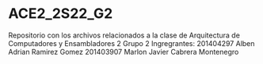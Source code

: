# ACE2_2S22_G2
Repositorio con los archivos relacionados a la clase de Arquitectura de Computadores y Ensambladores 2
Grupo 2
Ingregrantes:
201404297 Alben Adrian Ramirez Gomez
201403907 Marlon Javier Cabrera Montenegro
